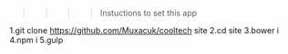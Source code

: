 >>>>Instuctions to set this app

1.git clone https://github.com/Muxacuk/cooltech site
2.cd site
3.bower i
4.npm i
5.gulp
